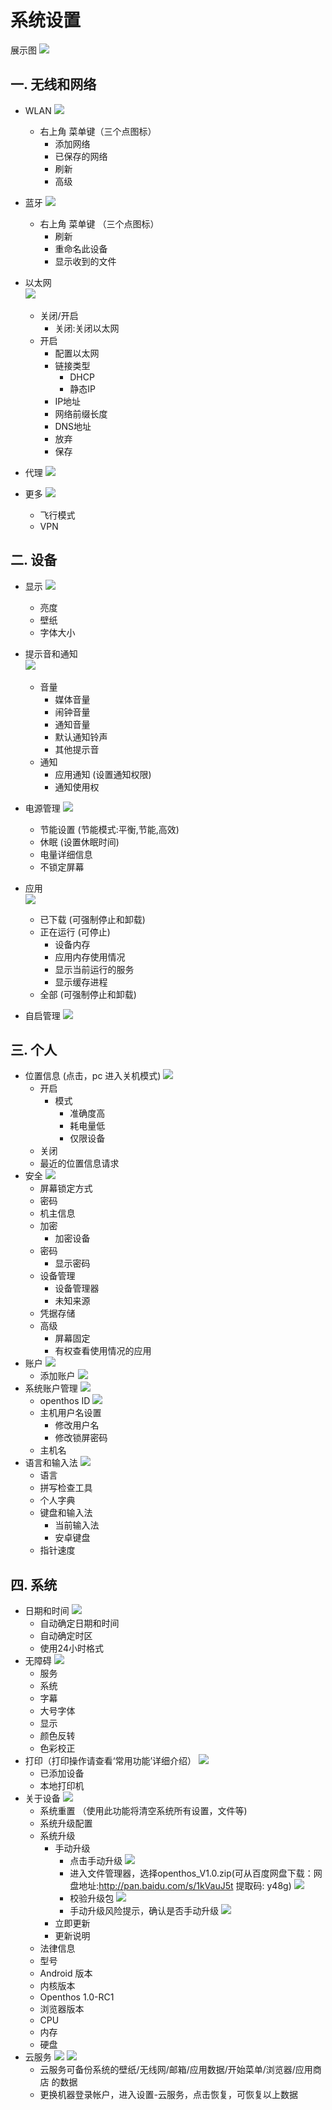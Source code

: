 # 系统设置
   
展示图
![](pic/xitongshezhi/setting_shouye.png)

## 一. 无线和网络
   - WLAN
![](pic/xitongshezhi/setting_wlanNew.png) 

      - 右上角 菜单键（三个点图标）  
         - 添加网络
         - 已保存的网络
         - 刷新
         - 高级  

   - 蓝牙
![](pic/xitongshezhi/setting_bluetoothNew.png)    
      - 右上角 菜单键 （三个点图标）
         - 刷新
         - 重命名此设备
         - 显示收到的文件
     
   - 以太网      
![](pic/xitongshezhi/setting_yitaiwang.png)        
      - 关闭/开启
         - 关闭:关闭以太网
      - 开启
         - 配置以太网
         - 链接类型
            - DHCP
            - 静态IP
         - IP地址
         - 网络前缀长度
         - DNS地址
         - 放弃
         - 保存
   - 代理
![](pic/xitongshezhi/setting_daili.png)            

   - 更多
![](pic/xitongshezhi/setting_gengduo.png)  
      - 飞行模式
      - VPN

## 二. 设备
   - 显示
![](pic/xitongshezhi/setting_xianshiNew.png)  
      - 亮度
      - 壁纸
      - 字体大小
   - 提示音和通知     
![](pic/xitongshezhi/setting_tishiyin.png)        
      - 音量
         - 媒体音量
         - 闹钟音量
         - 通知音量
         - 默认通知铃声
         - 其他提示音
      - 通知
         - 应用通知 (设置通知权限)
         - 通知使用权
   - 电源管理
![](pic/xitongshezhi/setting_dianyuanguanliNew.png)   
      - 节能设置 (节能模式:平衡,节能,高效)
      - 休眠 (设置休眠时间)
      - 电量详细信息
      - 不锁定屏幕
     
   - 应用      
![](pic/xitongshezhi/setting_yingyong.png)   
      - 已下载 (可强制停止和卸载)
      - 正在运行 (可停止)
         - 设备内存
         - 应用内存使用情况
         - 显示当前运行的服务
         - 显示缓存进程
      - 全部 (可强制停止和卸载)
   - 自启管理
![](pic/xitongshezhi/setting_ziqiguanli.png)
   
## 三. 个人
   - 位置信息 (点击，pc 进入关机模式)
![](pic/xitongshezhi/tmp_9632-settingweizhi-761094311.png)
      - 开启
         - 模式
            - 准确度高
            - 耗电量低
            - 仅限设备
      - 关闭
      - 最近的位置信息请求
   -  安全
![](pic/xitongshezhi/tmp_9632-settingsecurity2096104743.png)     
      - 屏幕锁定方式
      - 密码
      - 机主信息
      - 加密
         - 加密设备
      - 密码
         - 显示密码
      - 设备管理
         - 设备管理器
         - 未知来源
      - 凭据存储
      - 高级
         - 屏幕固定
         - 有权查看使用情况的应用
   - 账户
![](pic/xitongshezhi/tmp_9632-settingaddaccout1455351491.png)
      - 添加账户
![](pic/xitongshezhi/tmp_9632-settingaddaccout233668700.png)  
   - 系统账户管理
![](pic/xitongshezhi/tmp_9632-settingaccoutmanger944700000.png)
      - openthos ID
![](pic/xitongshezhi/tmp_18072-settingopid1490052727.png)
      - 主机用户名设置
         - 修改用户名
         - 修改锁屏密码
      - 主机名
   - 语言和输入法
![](pic/xitongshezhi/tmp_18072-settinglag233668700.png)
      - 语言
      - 拼写检查工具
      - 个人字典
      - 键盘和输入法
         - 当前输入法
         - 安卓键盘
      - 指针速度
   
## 四. 系统
   - 日期和时间
![](pic/xitongshezhi/tmp_9632-settingdate2018264212.png)
      - 自动确定日期和时间
      - 自动确定时区
      - 使用24小时格式
   - 无障碍
![](pic/xitongshezhi/tmp_9632-settingwu1431718238.png)
      - 服务
      - 系统
      - 字幕
      - 大号字体
      - 显示
      - 颜色反转
      - 色彩校正
   - 打印（打印操作请查看‘常用功能’详细介绍）
![](pic/xitongshezhi/tmp_9632-settingprint1355968946.png)
      - 已添加设备
      - 本地打印机
   - 关于设备
![](pic/xitongshezhi/setting-guanyushebeiNew.png)
      - 系统重置 （使用此功能将清空系统所有设置，文件等)
      - 系统升级配置
      - 系统升级 
         - 手动升级
            - 点击手动升级
![](pic/xitongshezhi/mupdate.png)
            - 进入文件管理器，选择openthos_V1.0.zip(可从百度网盘下载：网盘地址:http://pan.baidu.com/s/1kVauJ5t 提取码: y48g)
![](pic/xitongshezhi/mupdate1.png)
            - 校验升级包
![](pic/xitongshezhi/mupdate2.png)
            - 手动升级风险提示，确认是否手动升级
![](pic/xitongshezhi/mupdate3.png)
         - 立即更新
         - 更新说明
      - 法律信息
      - 型号
      - Android 版本
      - 内核版本
      - Openthos 1.0-RC1
      - 浏览器版本
      - CPU
      - 内存
      - 硬盘  
   - 云服务
![](pic/xitongshezhi/seafile_open.png)
![](pic/xitongshezhi/seafile_beifen.png)
      - 云服务可备份系统的壁纸/无线网/邮箱/应用数据/开始菜单/浏览器/应用商店 的数据
      - 更换机器登录帐户，进入设置-云服务，点击恢复，可恢复以上数据
